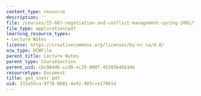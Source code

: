 ```yaml
---
content_type: resource
description: ''
file: /courses/15-667-negotiation-and-conflict-management-spring-2001/333a55ca9f7806014e92985cce17001d_gen_instr.pdf
file_type: application/pdf
learning_resource_types:
- Lecture Notes
license: https://creativecommons.org/licenses/by-nc-sa/4.0/
ocw_type: OCWFile
parent_title: Lecture Notes
parent_type: CourseSection
parent_uid: cbc0844b-ccd9-ec29-098f-45393b46b34b
resourcetype: Document
title: gen_instr.pdf
uid: 333a55ca-9f78-0601-4e92-985cce17001d
---
```

